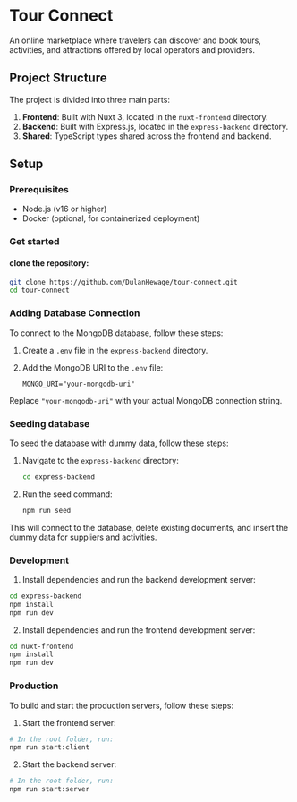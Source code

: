 # Tour Connect

An online marketplace where travelers can discover and book tours, activities, and attractions offered by local operators and providers.

## Project Structure

The project is divided into three main parts:

1. **Frontend**: Built with Nuxt 3, located in the `nuxt-frontend` directory.
2. **Backend**: Built with Express.js, located in the `express-backend` directory.
3. **Shared**: TypeScript types shared across the frontend and backend.

## Setup

### Prerequisites

- Node.js (v16 or higher)
- Docker (optional, for containerized deployment)

### Get started

#### clone the repository:

```sh
git clone https://github.com/DulanHewage/tour-connect.git
cd tour-connect
```

### Adding Database Connection

To connect to the MongoDB database, follow these steps:

1. Create a `.env` file in the `express-backend` directory.
2. Add the MongoDB URI to the `.env` file:

   ```env
   MONGO_URI="your-mongodb-uri"
   ```

Replace `"your-mongodb-uri"` with your actual MongoDB connection string.

### Seeding database

To seed the database with dummy data, follow these steps:

1. Navigate to the `express-backend` directory:

   ```sh
   cd express-backend
   ```

2. Run the seed command:

   ```sh
   npm run seed
   ```

This will connect to the database, delete existing documents, and insert the dummy data for suppliers and activities.

### Development

1. Install dependencies and run the backend development server:

```sh
cd express-backend
npm install
npm run dev
```

2. Install dependencies and run the frontend development server:

```sh
cd nuxt-frontend
npm install
npm run dev
```

### Production

To build and start the production servers, follow these steps:

1. Start the frontend server:

```sh
# In the root folder, run:
npm run start:client
```

2. Start the backend server:

```sh
# In the root folder, run:
npm run start:server
```
